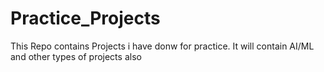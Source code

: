# Practice_Projects
This Repo contains Projects i have donw for practice. It will contain AI/ML and other types of projects also
